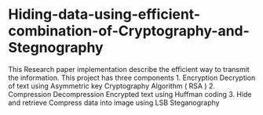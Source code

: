 # Hiding-data-using-efficient-combination-of-Cryptography-and-Stegnography
  This Research paper implementation describe the efficient way to transmit the information.
    This project has three components
    1. Encryption Decryption of text using Asymmetric key Cryptography Algorithm ( RSA )
    2. Compression Decompression Encrypted text using Huffman coding
    3. Hide and retrieve Compress data into image using LSB Steganography
